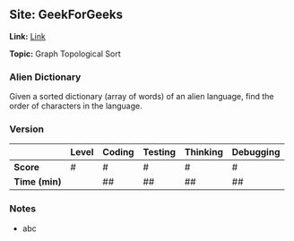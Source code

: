 ## Site: GeekForGeeks

**Link:** [Link](https://www.geeksforgeeks.org/given-sorted-dictionary-find-precedence-characters/)

**Topic:** Graph Topological Sort

### Alien Dictionary

Given a sorted dictionary (array of words) of an alien language, find
the order of characters in the language.

### Version #

|           | Level | Coding | Testing | Thinking | Debugging  |
|-----------|-------|--------|---------|----------|------------|
| **Score** | #     | #      | #       | #        | #          |
| **Time (min)** | | ## | ## | ## | ## |

### Notes
- abc
